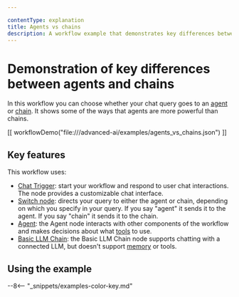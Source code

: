 ```yaml
---

contentType: explanation
title: Agents vs chains
description: A workflow example that demonstrates key differences between agents and chains.
---
```


# Demonstration of key differences between agents and chains

In this workflow you can choose whether your chat query goes to an [agent](/glossary.md#ai-agent) or [chain](/glossary.md#ai-chain). It shows some of the ways that agents are more powerful than chains.

[[ workflowDemo("file:///advanced-ai/examples/agents_vs_chains.json") ]]

## Key features

This workflow uses:

* [Chat Trigger](/integrations/builtin/core-nodes/n8n-nodes-langchain.chattrigger/index.md): start your workflow and respond to user chat interactions. The node provides a customizable chat interface.
* [Switch node](/integrations/builtin/core-nodes/n8n-nodes-base.switch.md): directs your query to either the agent or chain, depending on which you specify in your query. If you say "agent" it sends it to the agent. If you say "chain" it sends it to the chain.
* [Agent](/integrations/builtin/cluster-nodes/root-nodes/n8n-nodes-langchain.agent/index.md): the Agent node interacts with other components of the workflow and makes decisions about what [tools](/glossary.md#ai-tool) to use.
* [Basic LLM Chain](/integrations/builtin/cluster-nodes/root-nodes/n8n-nodes-langchain.chainllm.md): the Basic LLM Chain node supports chatting with a connected LLM, but doesn't support [memory](/glossary.md#ai-memory) or tools.


## Using the example

--8<-- "_snippets/examples-color-key.md"
